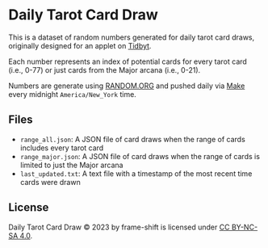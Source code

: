 # Daily Tarot Card Draw
This is a dataset of random numbers generated for daily tarot card draws, originally designed for an applet on [Tidbyt](https://github.com/tidbyt/community).

Each number represents an index of potential cards for every tarot card (i.e., 0-77) or just cards from the Major arcana (i.e., 0-21).

Numbers are generate using [RANDOM.ORG](https://www.random.org/) and pushed daily via [Make](https://www.make.com/) every midnight `America/New_York` time.

## Files
- `range_all.json`: A JSON file of card draws when the range of cards includes every tarot card
- `range_major.json`: A JSON file of card draws when the range of cards is limited to just the Major arcana
- `last_updated.txt`: A text file with a timestamp of the most recent time cards were drawn

## License
Daily Tarot Card Draw © 2023 by frame-shift is licensed under [CC BY-NC-SA 4.0](https://creativecommons.org/licenses/by-nc-sa/4.0/?ref=chooser-v1).
